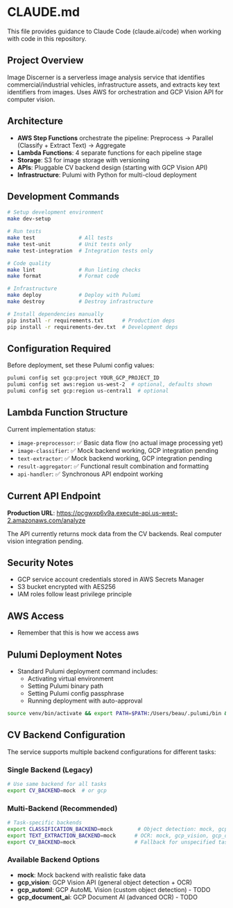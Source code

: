 # CLAUDE.md

This file provides guidance to Claude Code (claude.ai/code) when working with code in this repository.

## Project Overview

Image Discerner is a serverless image analysis service that identifies commercial/industrial vehicles, infrastructure assets, and extracts key text identifiers from images. Uses AWS for orchestration and GCP Vision API for computer vision.

## Architecture

- **AWS Step Functions** orchestrate the pipeline: Preprocess → Parallel (Classify + Extract Text) → Aggregate
- **Lambda Functions**: 4 separate functions for each pipeline stage
- **Storage**: S3 for image storage with versioning
- **APIs**: Pluggable CV backend design (starting with GCP Vision API)
- **Infrastructure**: Pulumi with Python for multi-cloud deployment

## Development Commands

```bash
# Setup development environment
make dev-setup

# Run tests
make test              # All tests
make test-unit         # Unit tests only
make test-integration  # Integration tests only

# Code quality
make lint              # Run linting checks
make format            # Format code

# Infrastructure
make deploy            # Deploy with Pulumi
make destroy           # Destroy infrastructure

# Install dependencies manually
pip install -r requirements.txt      # Production deps
pip install -r requirements-dev.txt  # Development deps
```

## Configuration Required

Before deployment, set these Pulumi config values:
```bash
pulumi config set gcp:project YOUR_GCP_PROJECT_ID
pulumi config set aws:region us-west-2  # optional, defaults shown
pulumi config set gcp:region us-central1  # optional
```

## Lambda Function Structure

Current implementation status:
- `image-preprocessor`: ✅ Basic data flow (no actual image processing yet)
- `image-classifier`: ✅ Mock backend working, GCP integration pending
- `text-extractor`: ✅ Mock backend working, GCP integration pending  
- `result-aggregator`: ✅ Functional result combination and formatting
- `api-handler`: ✅ Synchronous API endpoint working

## Current API Endpoint

**Production URL**: https://pcgwxp6v9a.execute-api.us-west-2.amazonaws.com/analyze

The API currently returns mock data from the CV backends. Real computer vision integration pending.

## Security Notes

- GCP service account credentials stored in AWS Secrets Manager
- S3 bucket encrypted with AES256
- IAM roles follow least privilege principle

## AWS Access

- Remember that this is how we access aws

## Pulumi Deployment Notes

- Standard Pulumi deployment command includes:
  - Activating virtual environment
  - Setting Pulumi binary path
  - Setting Pulumi config passphrase
  - Running deployment with auto-approval
```bash
source venv/bin/activate && export PATH=$PATH:/Users/beau/.pulumi/bin && export PULUMI_CONFIG_PASSPHRASE=test123 && pulumi up --yes
```

## CV Backend Configuration

The service supports multiple backend configurations for different tasks:

### Single Backend (Legacy)
```bash
# Use same backend for all tasks
export CV_BACKEND=mock  # or gcp
```

### Multi-Backend (Recommended) 
```bash
# Task-specific backends
export CLASSIFICATION_BACKEND=mock        # Object detection: mock, gcp_vision, gcp_automl
export TEXT_EXTRACTION_BACKEND=mock      # OCR: mock, gcp_vision, gcp_document_ai
export CV_BACKEND=mock                   # Fallback for unspecified tasks
```

### Available Backend Options
- **mock**: Mock backend with realistic fake data
- **gcp_vision**: GCP Vision API (general object detection + OCR)
- **gcp_automl**: GCP AutoML Vision (custom object detection) - TODO
- **gcp_document_ai**: GCP Document AI (advanced OCR) - TODO